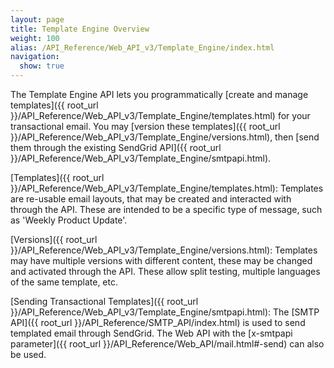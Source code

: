 ```yaml
---
layout: page
title: Template Engine Overview
weight: 100
alias: /API_Reference/Web_API_v3/Template_Engine/index.html
navigation:
  show: true
---
```


The Template Engine API lets you programmatically [create and manage 
templates]({{ root_url }}/API_Reference/Web_API_v3/Template_Engine/templates.html) for your transactional email. You may [version these templates]({{ root_url }}/API_Reference/Web_API_v3/Template_Engine/versions.html), then [send them through the existing SendGrid API]({{ root_url }}/API_Reference/Web_API_v3/Template_Engine/smtpapi.html).

[Templates]({{ root_url }}/API_Reference/Web_API_v3/Template_Engine/templates.html): Templates are re-usable email layouts, that may be created and interacted with through the API. These are intended to be a specific type of message, such as 'Weekly Product Update'.

[Versions]({{ root_url }}/API_Reference/Web_API_v3/Template_Engine/versions.html): Templates may have multiple versions with different content, these may be changed and activated through the API. These allow split testing, multiple languages of the same template, etc.

[Sending Transactional Templates]({{ root_url }}/API_Reference/Web_API_v3/Template_Engine/smtpapi.html): The [SMTP API]({{ root_url }}/API_Reference/SMTP_API/index.html) is used to send templated email through SendGrid. The Web API with the [x-smtpapi parameter]({{ root_url }}/API_Reference/Web_API/mail.html#-send) can also be used.